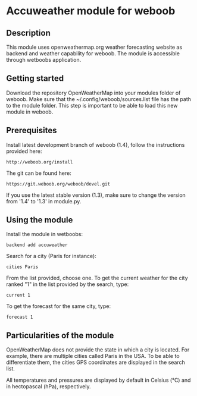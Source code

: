 # Accuweather module for weboob
## Description
This module uses openweathermap.org weather forecasting website as backend and weather capability for weboob. The module is accessible through wetboobs application.

## Getting started
Download the repository OpenWeatherMap into your modules folder of weboob. Make sure that the ~/.config/weboob/sources.list file has the path to the module folder. This step is important to be able to load this new module in weboob.

## Prerequisites
Install latest development branch of weboob (1.4), follow the instructions provided here:

```
http://weboob.org/install
```

The git can be found here:

```
https://git.weboob.org/weboob/devel.git
```

If you use the latest stable version (1.3), make sure to change the version from '1.4' to '1.3' in module.py.

## Using the module
Install the module in wetboobs:

```
backend add accuweather
```

Search for a city (Paris for instance):

```
cities Paris
```

From the list provided, choose one. To get the current weather for the city ranked "1" in the list provided by the search, type:

```
current 1
```

To get the forecast for the same city, type:

```
forecast 1
```

## Particularities of the module
OpenWeatherMap does not provide the state in which a city is located. For example, there are multiple cities called Paris in the USA. To be able to differentiate them, the cities GPS coordinates are displayed in the search list. 

All temperatures and pressures are displayed by default in Celsius (°C) and in hectopascal (hPa), respectively.
